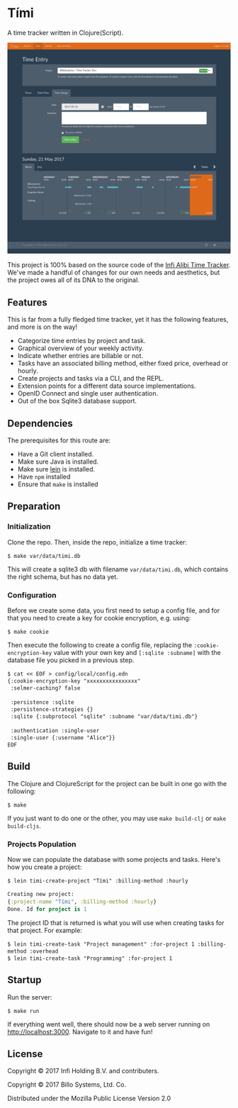# Tími

A time tracker written in Clojure(Script).

![Tími screenshot](docs/screenshot-2.png)

This project is 100% based on the source code of the
[Infi Alibi Time Tracker](https://github.com/infi-nl/alibi). We've made a
handful of changes for our own needs and aesthetics, but the project owes all
of its DNA to the original.


## Features

This is far from a fully fledged time tracker, yet it has the following
features, and more is on the way!

* Categorize time entries by project and task.
* Graphical overview of your weekly activity.
* Indicate whether entries are billable or not.
* Tasks have an associated billing method, either fixed price, overhead or hourly.
* Create projects and tasks via a CLI, and the REPL.
* Extension points for a different data source implementations.
* OpenID Connect and single user authentication.
* Out of the box Sqlite3 database support.


## Dependencies

The prerequisites for this route are:

- Have a Git client installed.
- Make sure Java is installed.
- Make sure [lein](https://leiningen.org/) is installed.
- Have `npm` installed
- Ensure that `make` is installed


## Preparation

### Initialization

Clone the repo. Then, inside the repo, initialize a time tracker:

```
$ make var/data/timi.db
```

This will create a sqlite3 db with filename `var/data/timi.db`, which contains
the right schema, but has no data yet.


### Configuration

Before we create some data, you first need to setup a config file, and for
that you need to create a key for cookie encryption, e.g. using:

```
$ make cookie
```

Then execute the following to create a config file, replacing the `:cookie-
encryption-key` value with your own key and `[:sqlite :subname]` with the
database file you picked in a previous step.

```
$ cat << EOF > config/local/config.edn
{:cookie-encryption-key "xxxxxxxxxxxxxxxx"
 :selmer-caching? false

 :persistence :sqlite
 :persistence-strategies {}
 :sqlite {:subprotocol "sqlite" :subname "var/data/timi.db"}

 :authentication :single-user
 :single-user {:username "Alice"}}
EOF
```


## Build

The Clojure and ClojureScript for the project can be built in one go with the
following:

```
$ make
```

If you just want to do one or the other, you may use `make build-clj` or
`make build-cljs`.


### Projects Population

Now we can populate the database with some projects and tasks. Here's how you
create a project:

```
$ lein timi-create-project "Tími" :billing-method :hourly
```
```clj
Creating new project:
{:project-name "Tími", :billing-method :hourly}
Done. Id for project is 1
```

The project ID that is returned is what you will use when creating tasks for
that project. For example:

```
$ lein timi-create-task "Project management" :for-project 1 :billing-method :overhead
$ lein timi-create-task "Programming" :for-project 1
```


## Startup

Run the server:

```
$ make run
```

If everything went well, there should now be a web server running on
[http://localhost:3000](http://localhost:3000). Navigate to it and have fun!


## License

Copyright © 2017 Infi Holding B.V. and contributers.

Copyright © 2017 Billo Systems, Ltd. Co.

Distributed under the Mozilla Public License Version 2.0
